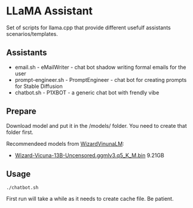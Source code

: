 # LLaMA Assistant
Set of scripts for llama.cpp that provide different usefulf assistants scenarios/templates.

## Assistants
- email.sh - eMailWriter - chat bot shadow writing formal emails for the user
- prompt-engineer.sh - PromptEngineer - chat bot for creating prompts for Stable Diffusion
- chatbot.sh - P1XBOT - a generic chat bot with frendly vibe

## Prepare
Download model and put it in the /models/ folder. You need to create that folder first.

Recommendeed models from [WizardVinunaLM](https://github.com/melodysdreamj/WizardVicunaLM):
- [Wizard-Vicuna-13B-Uncensored.ggmlv3.q5_K_M.bin](https://huggingface.co/TheBloke/Wizard-Vicuna-13B-Uncensored-GGML/resolve/main/Wizard-Vicuna-13B-Uncensored.ggmlv3.q5_K_M.bin) 9.21GB

## Usage
```
./chatbot.sh
```

First run will take a while as it needs to create cache file. Be patient.
